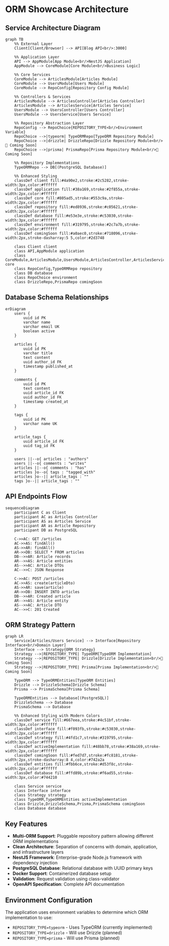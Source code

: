 # ORM Showcase Architecture

## Service Architecture Diagram

```mermaid
graph TB
    %% External Layer
    Client[Client/Browser] --> API[Blog API<br/>:3000]

    %% Application Layer
    API --> AppModule[App Module<br/>NestJS Application]
    AppModule --> CoreModule[Core Module<br/>Business Logic]

    %% Core Services
    CoreModule --> ArticlesModule[Articles Module]
    CoreModule --> UsersModule[Users Module]
    CoreModule --> RepoConfig[Repository Config Module]

    %% Controllers & Services
    ArticlesModule --> ArticlesController[Articles Controller]
    ArticlesModule --> ArticlesService[Articles Service]
    UsersModule --> UsersController[Users Controller]
    UsersModule --> UsersService[Users Service]

    %% Repository Abstraction Layer
    RepoConfig --> RepoChoice{REPOSITORY_TYPE<br/>Environment Variable}
    RepoChoice -->|typeorm| TypeORMRepo[TypeORM Repository Module]
    RepoChoice -->|drizzle| DrizzleRepo[Drizzle Repository Module<br/>🚧 Coming Soon]
    RepoChoice -->|prisma| PrismaRepo[Prisma Repository Module<br/>🚧 Coming Soon]

    %% Repository Implementations
    TypeORMRepo --> DB[(PostgreSQL Database)]

    %% Enhanced Styling
    classDef client fill:#4a90e2,stroke:#2c5282,stroke-width:3px,color:#ffffff
    classDef application fill:#38a169,stroke:#2f855a,stroke-width:2px,color:#ffffff
    classDef core fill:#805ad5,stroke:#553c9a,stroke-width:2px,color:#ffffff
    classDef repository fill:#ed8936,stroke:#c05621,stroke-width:2px,color:#ffffff
    classDef database fill:#e53e3e,stroke:#c53030,stroke-width:3px,color:#ffffff
    classDef environment fill:#319795,stroke:#2c7a7b,stroke-width:2px,color:#ffffff
    classDef comingSoon fill:#a0aec0,stroke:#718096,stroke-width:2px,stroke-dasharray:5 5,color:#2d3748

    class Client client
    class API,AppModule application
    class CoreModule,ArticlesModule,UsersModule,ArticlesController,ArticlesService,UsersController,UsersService core
    class RepoConfig,TypeORMRepo repository
    class DB database
    class RepoChoice environment
    class DrizzleRepo,PrismaRepo comingSoon
```

## Database Schema Relationships

```mermaid
erDiagram
    users {
        uuid id PK
        varchar name
        varchar email UK
        boolean active
    }

    articles {
        uuid id PK
        varchar title
        text content
        uuid author_id FK
        timestamp published_at
    }

    comments {
        uuid id PK
        text content
        uuid article_id FK
        uuid author_id FK
        timestamp created_at
    }

    tags {
        uuid id PK
        varchar name UK
    }

    article_tags {
        uuid article_id FK
        uuid tag_id FK
    }

    users ||--o{ articles : "authors"
    users ||--o{ comments : "writes"
    articles ||--o{ comments : "has"
    articles }o--o{ tags : "tagged_with"
    articles }o--|| article_tags : ""
    tags }o--|| article_tags : ""
```

## API Endpoints Flow

```mermaid
sequenceDiagram
    participant C as Client
    participant AC as Articles Controller
    participant AS as Articles Service
    participant AR as Article Repository
    participant DB as PostgreSQL

    C->>AC: GET /articles
    AC->>AS: findAll()
    AS->>AR: findAll()
    AR->>DB: SELECT * FROM articles
    DB-->>AR: Article records
    AR-->>AS: Article entities
    AS-->>AC: Article DTOs
    AC-->>C: JSON Response

    C->>AC: POST /articles
    AC->>AS: create(articleDto)
    AS->>AR: save(article)
    AR->>DB: INSERT INTO articles
    DB-->>AR: Created article
    AR-->>AS: Article entity
    AS-->>AC: Article DTO
    AC-->>C: 201 Created
```

## ORM Strategy Pattern

```mermaid
graph LR
    Service[Articles/Users Service] --> Interface[Repository Interface<br/>Domain Layer]
    Interface --> Strategy{ORM Strategy}
    Strategy -->|REPOSITORY_TYPE| TypeORM[TypeORM Implementation]
    Strategy -->|REPOSITORY_TYPE| Drizzle[Drizzle Implementation<br/>🚧 Coming Soon]
    Strategy -->|REPOSITORY_TYPE| Prisma[Prisma Implementation<br/>🚧 Coming Soon]

    TypeORM --> TypeORMEntities[TypeORM Entities]
    Drizzle --> DrizzleSchema[Drizzle Schema]
    Prisma --> PrismaSchema[Prisma Schema]

    TypeORMEntities --> Database[(PostgreSQL)]
    DrizzleSchema --> Database
    PrismaSchema --> Database

    %% Enhanced Styling with Modern Colors
    classDef service fill:#667eea,stroke:#4c51bf,stroke-width:3px,color:#ffffff
    classDef interface fill:#f093fb,stroke:#c53030,stroke-width:2px,color:#ffffff
    classDef strategy fill:#4fd1c7,stroke:#319795,stroke-width:3px,color:#ffffff
    classDef activeImplementation fill:#48bb78,stroke:#38a169,stroke-width:2px,color:#ffffff
    classDef comingSoon fill:#fed7d7,stroke:#fc8181,stroke-width:2px,stroke-dasharray:8 4,color:#742a2a
    classDef entities fill:#fbb6ce,stroke:#d53f8c,stroke-width:2px,color:#ffffff
    classDef database fill:#ffd89b,stroke:#f6ad55,stroke-width:3px,color:#744210

    class Service service
    class Interface interface
    class Strategy strategy
    class TypeORM,TypeORMEntities activeImplementation
    class Drizzle,DrizzleSchema,Prisma,PrismaSchema comingSoon
    class Database database
```

## Key Features

- **Multi-ORM Support**: Pluggable repository pattern allowing different ORM implementations
- **Clean Architecture**: Separation of concerns with domain, application, and infrastructure layers
- **NestJS Framework**: Enterprise-grade Node.js framework with dependency injection
- **PostgreSQL Database**: Relational database with UUID primary keys
- **Docker Support**: Containerized database setup
- **Validation**: Request validation using class-validator
- **OpenAPI Specification**: Complete API documentation

## Environment Configuration

The application uses environment variables to determine which ORM implementation to use:

- `REPOSITORY_TYPE=typeorm` - Uses TypeORM (currently implemented)
- `REPOSITORY_TYPE=drizzle` - Will use Drizzle (planned)
- `REPOSITORY_TYPE=prisma` - Will use Prisma (planned)
